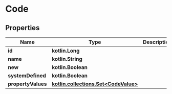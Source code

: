 
# Code

## Properties
| Name | Type | Description | Notes |
| ------------ | ------------- | ------------- | ------------- |
| **id** | **kotlin.Long** |  |  [optional] |
| **name** | **kotlin.String** |  |  [optional] |
| **new** | **kotlin.Boolean** |  |  [optional] |
| **systemDefined** | **kotlin.Boolean** |  |  [optional] |
| **propertyValues** | [**kotlin.collections.Set&lt;CodeValue&gt;**](CodeValue.md) |  |  [optional] |



